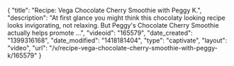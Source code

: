{
    "title": "Recipe: Vega Chocolate Cherry Smoothie with Peggy K.",
    "description": "At first glance you might think this chocolaty looking recipe looks invigorating, not relaxing. But Peggy's Chocolate Cherry Smoothie actually helps promote ...",
    "videoid": "165579",
    "date_created": "1399316168",
    "date_modified": "1418181404",
    "type": "captivate",
    "layout": "video",
    "url": "\/v\/recipe-vega-chocolate-cherry-smoothie-with-peggy-k\/165579"
}
